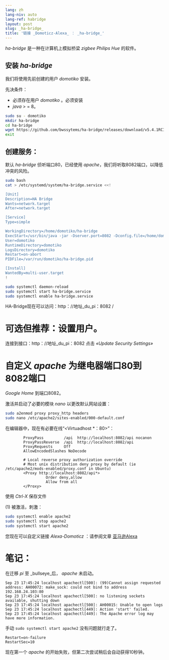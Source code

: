 ```yaml
---
lang: zh
lang-niv: auto
lang-ref: habridge
layout: post
slug: _ha-bridge_
title: '链接 _Domoticz-Alexa_ ： _ha-bridge_'
---
```


 _ha-bridge_ 是一种在计算机上模拟桥梁 _zigbee Philips Hue_ 的软件。


## 安装 _ha-bridge_
我们将使用先前创建的用户  _domotiko_  安装。  

先决条件： 
  *  必须存在用户  _domotiko_  。必须安装 
  *   _java_   >  = 8。  

```bash
sudo su - domotiko
mkdir ha-bridge
cd ha-bridge
wget https://github.com/bwssytems/ha-bridge/releases/download/v5.4.1RC1/ha-bridge-5.4.1RC1.jar -O ha-bridge.jar
exit
```


## 创建服务：
默认 _ha-bridge_ 侦听端口80，已经使用 _apache_，我们将听取8082端口，以降低冲突的风险。

``` bash
sudo bash
cat > /etc/systemd/system/ha-bridge.service <<!

[Unit]
Description=HA Bridge
Wants=network.target
After=network.target

[Service]
Type=simple

WorkingDirectory=/home/domotiko/ha-bridge
ExecStart=/usr/bin/java -jar -Dserver.port=8082 -Dconfig.file=/home/domotiko/ha-bridge/data/habridge.config /home/domotiko/ha-bridge/ha-bridge.jar
User=domotiko
RuntimeDirectory=domotiko
LogsDirectory=domotiko
Restart=on-abort
PIDFile=/var/run/domotiko/ha-bridge.pid

[Install]
WantedBy=multi-user.target
!

sudo systemctl daemon-reload
sudo systemctl start ha-bridge.service
sudo systemctl enable ha-bridge.service
```

HA-Bridge现在可以访问：http：//地址_du_pi：8082 /

# 可选但推荐：设置用户。
连接到接口：http：//地址_du_pi：8082
点击 _«Update Security Settings»_

# 自定义 _apache_ 为继电器端口80到8082端口
_Google Home_ 到端口8082。

激活并启动了必要的模块 _nano_ 以更改默认网站设置：

``` bash
sudo a2enmod proxy proxy_http headers
sudo nano /etc/apache2/sites-enabled/000-default.conf
```

在编辑器中，现在有必要在线“<Virtuadhost *：80>”：
```
        ProxyPass         /api  http://localhost:8082/api nocanon
        ProxyPassReverse  /api  http://localhost:8082/api
        ProxyRequests     Off
        AllowEncodedSlashes NoDecode

        # Local reverse proxy authorization override
        # Most unix distribution deny proxy by default (ie /etc/apache2/mods-enabled/proxy.conf in Ubuntu)
        <Proxy http://localhost:8082/api*>
                  Order deny,allow
                  Allow from all
        </Proxy>
```
使用 _Ctrl-X_ 保存文件

(1) 被激活，刺激：

```bash
sudo systemctl enable apache2
sudo systemctl stop apache2
sudo systemctl start apache2
```

您现在可以自定义链接 _Alexa-Domoticz_ ：请参阅文章
[亚马逊Alexa](2021-08-14-alexa.md)

# 笔记：
在迁移 _pi_ 至 _bullseye_后， _apache_ 未启动。
```
Sep 23 17:45:24 localhost apachectl[500]: (99)Cannot assign requested address: AH00072: make_sock: could not bind to address 192.168.24.103:80
Sep 23 17:45:24 localhost apachectl[500]: no listening sockets available, shutting down
Sep 23 17:45:24 localhost apachectl[500]: AH00015: Unable to open logs
Sep 23 17:45:24 localhost apachectl[449]: Action 'start' failed.
Sep 23 17:45:24 localhost apachectl[449]: The Apache error log may have more information.
```

手动 `sudo systemctl start apache2` 没有问题就行走了。
```
Restart=on-failure
RestartSec=10
```

现在第一个 _apache_ 的开始失败，但第二次尝试稍后会自动获得10秒钟。

